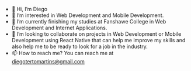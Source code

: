 - 👋 Hi, I’m Diego
- 👀 I’m interested in Web Development and Mobile Development.
- 🌱 I’m currently finishing my studies at Fanshawe College in Web Development and Internet Applications.
- 💞️ I’m looking to collaborate on projects in Web Development or Mobile Development using React Native that can help me improve my skills and also help me to be ready to look for a job in the industry.
- 📫 How to reach me? You can reach me at diegotertomartins@gmail.com

<!---
DTM10/DTM10 is a ✨ special ✨ repository because its `README.md` (this file) appears on your GitHub profile.
You can click the Preview link to take a look at your changes.
--->

